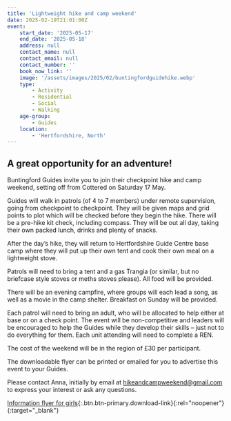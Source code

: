 ```yaml
---
title: 'Lightweight hike and camp weekend'
date: 2025-02-19T21:01:00Z
event:
    start_date: '2025-05-17'
    end_date: '2025-05-18'
    address: null
    contact_name: null
    contact_email: null
    contact_number: ''
    book_now_link: ''
    image: '/assets/images/2025/02/buntingfordguidehike.webp'
    type:
        - Activity
        - Residential
        - Social
        - Walking
    age-group:
        - Guides
    location:
        - 'Hertfordshire, North'
---
```

## A great opportunity for an adventure!

Buntingford Guides invite you to join their checkpoint hike and camp weekend, setting off from Cottered on Saturday 17 May.

Guides will walk in patrols (of 4 to 7 members) under remote supervision, going from checkpoint to checkpoint. They will be given maps and grid points to plot which will be checked before they begin the hike. There will be a pre-hike kit check, including compass. They will be out all day, taking their own packed lunch, drinks and plenty of snacks.

After the day’s hike, they will return to Hertfordshire Guide Centre base camp where they will put up their own tent and cook their own meal on a lightweight stove.

Patrols will need to bring a tent and a gas Trangia (or similar, but no briefcase style stoves or meths stoves please). All food will be provided.  

There will be an evening campfire, where groups will each lead a song, as well as a movie in the camp shelter. Breakfast on Sunday will be provided.

Each patrol will need to bring an adult, who will be allocated to help either at base or on a check point. The event will be non-competitive and leaders will be encouraged to help the Guides while they develop their skills – just not to do everything for them. Each unit attending will need to complete a REN.

The cost of the weekend will be in the region of £30 per participant.

The downloadable flyer can be printed or emailed for you to advertise this event to your Guides.

Please contact Anna, initially by email at <hikeandcampweekend@gmail.com> to express your interest or ask any questions.

[Information flyer for girls](/assets/docs/2025/buntingford-hike-camp-flyer.pdf){:.btn.btn-primary.download-link}{:rel="noopener"}{:target="_blank"}
